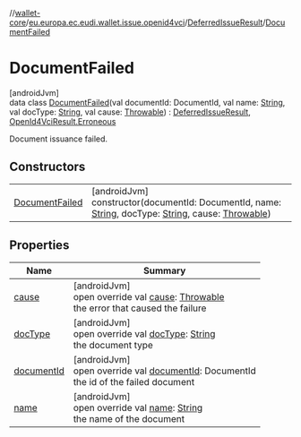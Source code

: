 //[wallet-core](../../../../index.md)/[eu.europa.ec.eudi.wallet.issue.openid4vci](../../index.md)/[DeferredIssueResult](../index.md)/[DocumentFailed](index.md)

# DocumentFailed

[androidJvm]\
data class [DocumentFailed](index.md)(val documentId: DocumentId, val name: [String](https://kotlinlang.org/api/latest/jvm/stdlib/kotlin/-string/index.html), val docType: [String](https://kotlinlang.org/api/latest/jvm/stdlib/kotlin/-string/index.html), val cause: [Throwable](https://kotlinlang.org/api/latest/jvm/stdlib/kotlin/-throwable/index.html)) : [DeferredIssueResult](../index.md), [OpenId4VciResult.Erroneous](../../-open-id4-vci-result/-erroneous/index.md)

Document issuance failed.

## Constructors

| | |
|---|---|
| [DocumentFailed](-document-failed.md) | [androidJvm]<br>constructor(documentId: DocumentId, name: [String](https://kotlinlang.org/api/latest/jvm/stdlib/kotlin/-string/index.html), docType: [String](https://kotlinlang.org/api/latest/jvm/stdlib/kotlin/-string/index.html), cause: [Throwable](https://kotlinlang.org/api/latest/jvm/stdlib/kotlin/-throwable/index.html)) |

## Properties

| Name | Summary |
|---|---|
| [cause](cause.md) | [androidJvm]<br>open override val [cause](cause.md): [Throwable](https://kotlinlang.org/api/latest/jvm/stdlib/kotlin/-throwable/index.html)<br>the error that caused the failure |
| [docType](doc-type.md) | [androidJvm]<br>open override val [docType](doc-type.md): [String](https://kotlinlang.org/api/latest/jvm/stdlib/kotlin/-string/index.html)<br>the document type |
| [documentId](document-id.md) | [androidJvm]<br>open override val [documentId](document-id.md): DocumentId<br>the id of the failed document |
| [name](name.md) | [androidJvm]<br>open override val [name](name.md): [String](https://kotlinlang.org/api/latest/jvm/stdlib/kotlin/-string/index.html)<br>the name of the document |
